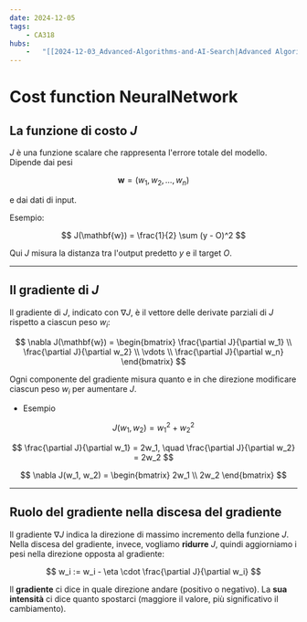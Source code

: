 ```yaml
---
date: 2024-12-05 
tags: 
    - CA318
hubs: 
    -   "[[2024-12-03_Advanced-Algorithms-and-AI-Search|Advanced Algorithms and AI Search]]"
---
```


# Cost function NeuralNetwork

## La funzione di costo $J$ 

$J$ è una funzione scalare che rappresenta l'errore totale del modello. Dipende dai pesi 

$$
\mathbf{w} = (w_1, w_2, \dots, w_n)
$$ 

e dai dati di input.


Esempio:

$$
J(\mathbf{w}) = \frac{1}{2} \sum (y - O)^2
$$

Qui $J$ misura la distanza tra l'output predetto $y$ e il target $O$.

---

## Il gradiente di $J$

Il gradiente di $J$, indicato con $\nabla J$, è il vettore delle derivate parziali di $J$ rispetto a ciascun peso $w_i$:

$$
\nabla J(\mathbf{w}) = \begin{bmatrix}
\frac{\partial J}{\partial w_1} \\
\frac{\partial J}{\partial w_2} \\
\vdots \\
\frac{\partial J}{\partial w_n}
\end{bmatrix}
$$

Ogni componente del gradiente misura quanto e in che direzione modificare ciascun peso $w_i$ per aumentare $J$.


- Esempio

$$
J(w_1, w_2) = w_1^2 + w_2^2
$$

$$
\frac{\partial J}{\partial w_1} = 2w_1, \quad \frac{\partial J}{\partial w_2} = 2w_2
$$

$$
\nabla J(w_1, w_2) = \begin{bmatrix}
2w_1 \\
2w_2
\end{bmatrix}
$$

---

## Ruolo del gradiente nella discesa del gradiente

Il gradiente $\nabla J$ indica la direzione di massimo incremento della funzione $J$.
Nella discesa del gradiente, invece, vogliamo **ridurre** $J$, quindi aggiorniamo i pesi nella direzione opposta al gradiente:

$$
w_i := w_i - \eta \cdot \frac{\partial J}{\partial w_i}
$$

Il **gradiente** ci dice in quale direzione andare (positivo o negativo).
La **sua intensità** ci dice quanto spostarci (maggiore il valore, più significativo il cambiamento).

